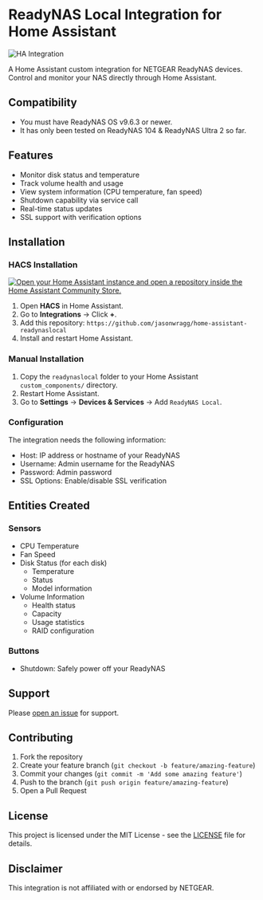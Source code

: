 # ReadyNAS Local Integration for Home Assistant

![HA Integration](https://img.shields.io/badge/Home%20Assistant-Custom%20Component-blue)

A Home Assistant custom integration for NETGEAR ReadyNAS devices. Control and monitor your NAS directly through Home Assistant.
## Compatibility

- You must have ReadyNAS OS v9.6.3 or newer.
- It has only been tested on ReadyNAS 104 & ReadyNAS Ultra 2 so far.
  
## Features

- Monitor disk status and temperature
- Track volume health and usage
- View system information (CPU temperature, fan speed)
- Shutdown capability via service call
- Real-time status updates
- SSL support with verification options

## Installation

### **HACS Installation**

[![Open your Home Assistant instance and open a repository inside the Home Assistant Community Store.](https://my.home-assistant.io/badges/hacs_repository.svg)](https://my.home-assistant.io/redirect/hacs_repository/?owner=jasonwragg&repository=home-assistant-readynaslocal&category=integration)

1. Open **HACS** in Home Assistant.
2. Go to **Integrations** → Click **+**.
3. Add this repository: `https://github.com/jasonwragg/home-assistant-readynaslocal`
4. Install and restart Home Assistant.

### **Manual Installation**
1. Copy the `readynaslocal` folder to your Home Assistant `custom_components/` directory.
2. Restart Home Assistant.
3. Go to **Settings** → **Devices & Services** → Add `ReadyNAS Local`.

### Configuration

The integration needs the following information:
- Host: IP address or hostname of your ReadyNAS
- Username: Admin username for the ReadyNAS
- Password: Admin password
- SSL Options: Enable/disable SSL verification

## Entities Created

### Sensors
- CPU Temperature
- Fan Speed
- Disk Status (for each disk)
  - Temperature
  - Status
  - Model information
- Volume Information
  - Health status
  - Capacity
  - Usage statistics
  - RAID configuration

### Buttons
- Shutdown: Safely power off your ReadyNAS

## Support

Please [open an issue](https://github.com/jasonwragg/home-assistant-readynaslocal/issues/new) for support.

## Contributing

1. Fork the repository
2. Create your feature branch (`git checkout -b feature/amazing-feature`)
3. Commit your changes (`git commit -m 'Add some amazing feature'`)
4. Push to the branch (`git push origin feature/amazing-feature`)
5. Open a Pull Request

## License

This project is licensed under the MIT License - see the [LICENSE](LICENSE) file for details.

## Disclaimer

This integration is not affiliated with or endorsed by NETGEAR.
